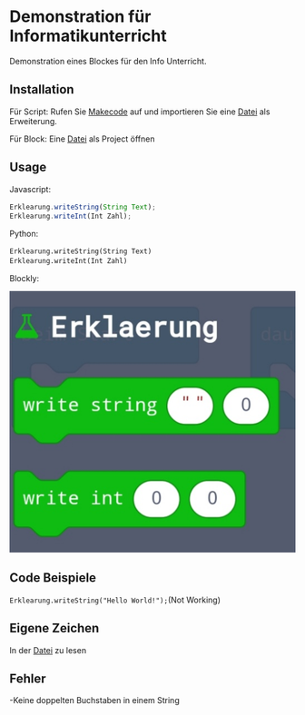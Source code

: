 # Demonstration für Informatikunterricht
Demonstration eines Blockes für den Info Unterricht. 
## Installation
Für Script:
Rufen Sie [Makecode](makecode.calliope.cc) auf
und importieren Sie eine [Datei](
demonstrationInformatik/src/Importierbar/
) als Erweiterung. 

Für Block:
Eine [Datei](
demonstrationInformatik/src/Importierbar/
) als Project öffnen
## Usage
Javascript:
```Javascript
Erklearung.writeString(String Text);
Erklearung.writeInt(Int Zahl);
```
Python:
```python
Erklearung.writeString(String Text)
Erklearung.writeInt(Int Zahl)
```
Blockly:

![](docs/Screenshot_20210221_203014.jpg)
## Code Beispiele
`Erklearung.writeString("Hello World!");`(Not Working)
## Eigene Zeichen
In der [Datei](src/Creator/Usage.md) zu lesen
## Fehler
-Keine doppelten Buchstaben in einem String
